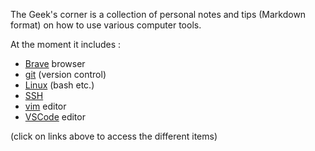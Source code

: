 The Geek's corner is a collection of personal notes and tips (Markdown format) on how to use various computer tools.

At the moment it includes :

- [Brave](brave/README.md) browser
- [git](git/README.md) (version control)
- [Linux](linux/README.md) (bash etc.)
- [SSH](ssh/README.md)
- [vim](vim/README.md) editor
- [VSCode](vscode/README.md) editor

(click on links above to access the different items)
